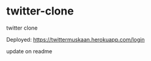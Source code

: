 # twitter-clone
twitter clone
  
Deployed:
https://twittermuskaan.herokuapp.com/login


update on readme
